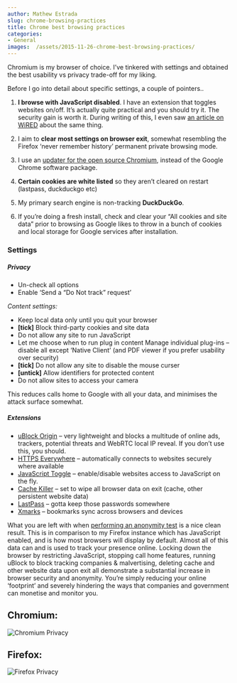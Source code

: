 ```yaml
---
author: Mathew Estrada
slug: chrome-browsing-practices
title: Chrome best browsing practices
categories:
- General
images:  /assets/2015-11-26-chrome-best-browsing-practices/
---
```

Chromium is my browser of choice. I’ve tinkered with settings and obtained the best usability vs privacy trade-off for my liking.

Before I go into detail about specific settings, a couple of pointers..

<!--more-->

1. **I browse with JavaScript disabled**. I have an extension that toggles websites on/off. It’s actually quite practical and you should try it. The security gain is worth it. During writing of this, I even saw [an article on WiRED](http://www.wired.com/2015/11/i-turned-off-javascript-for-a-whole-week-and-it-was-glorious/) about the same thing.

2. I aim to **clear most settings on browser exit**, somewhat resembling the Firefox ‘never remember history’ permanent private browsing mode.

3. I use an [updater for the open source Chromium](http://chromium.woolyss.com/download/), instead of the Google Chrome software package.

4. **Certain cookies are white listed** so they aren’t cleared on restart (lastpass, duckduckgo etc)

5. My primary search engine is non-tracking **DuckDuckGo**.

6. If you’re doing a fresh install, check and clear your “All cookies and site data” prior to browsing as Google likes to throw in a bunch of cookies and local storage for Google services after installation.


### Settings

##### Privacy

- Un-check all options
- Enable ‘Send a “Do Not track” request’

*Content settings:*

- Keep local data only until you quit your browser
- **[tick]** Block third-party cookies and site data
- Do not allow any site to run JavaScript
- Let me choose when to run plug in content
  Manage individual plug-ins – disable all except ‘Native Client’ (and PDF viewer if you prefer usability over security)
- **[tick]** Do not allow any site to disable the mouse curser
- **[untick]** Allow identifiers for protected content
- Do not allow sites to access your camera

This reduces calls home to Google with all your data, and minimises the attack surface somewhat.



##### Extensions

- [uBlock Origin](https://chrome.google.com/webstore/detail/ublock-origin/cjpalhdlnbpafiamejdnhcphjbkeiagm) – very lightweight and blocks a multitude of online ads, trackers, potential threats and WebRTC local IP reveal. If you don’t use this, you should.
- [HTTPS Everywhere](https://chrome.google.com/webstore/detail/https-everywhere/gcbommkclmclpchllfjekcdonpmejbdp) – automatically connects to websites securely where available
- [JavaScript Toggle](https://chrome.google.com/webstore/detail/quick-javascript-switcher/geddoclleiomckbhadiaipdggiiccfje) – enable/disable websites access to JavaScript on the fly.
- [Cache Killer](https://chrome.google.com/webstore/detail/cache-killer/jpfbieopdmepaolggioebjmedmclkbap) – set to wipe all browser data on exit (cache, other persistent website data)
- [LastPass](https://chrome.google.com/webstore/detail/lastpass-free-password-ma/hdokiejnpimakedhajhdlcegeplioahd) – gotta keep those passwords somewhere
- [Xmarks](https://chrome.google.com/webstore/detail/xmarks-bookmark-sync/ajpgkpeckebdhofmmjfgcjjiiejpodla) – bookmarks sync across browsers and devices



What you are left with when [performing an anonymity test](http://ip-check.info/) is a nice clean result. This is in comparison to my Firefox instance which has JavaScript enabled, and is how most browsers will display by default. Almost all of this data can and is used to track your presence online. Locking down the browser by restricting JavaScript, stopping call home features, running uBlock to block tracking companies & malvertising, deleting cache and other website data upon exit all demonstrate a substantial increase in browser security and anonymity. You’re simply reducing your online ‘footprint’ and severely hindering the ways that companies and government can monetise and monitor you.

 

## **Chromium:**

![Chromium Privacy]({{page.images}}Chromium.png)

## **Firefox:**

![Firefox Privacy]({{page.images}}Firefox.png)

 